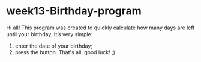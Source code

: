 # week13-Birthday-program

Hi all!
This program was created to quickly calculate how many days are left until your birthday. It’s very simple:

1. enter the date of your birthday;
2. press the button.
   That's all, good luck! ;)
